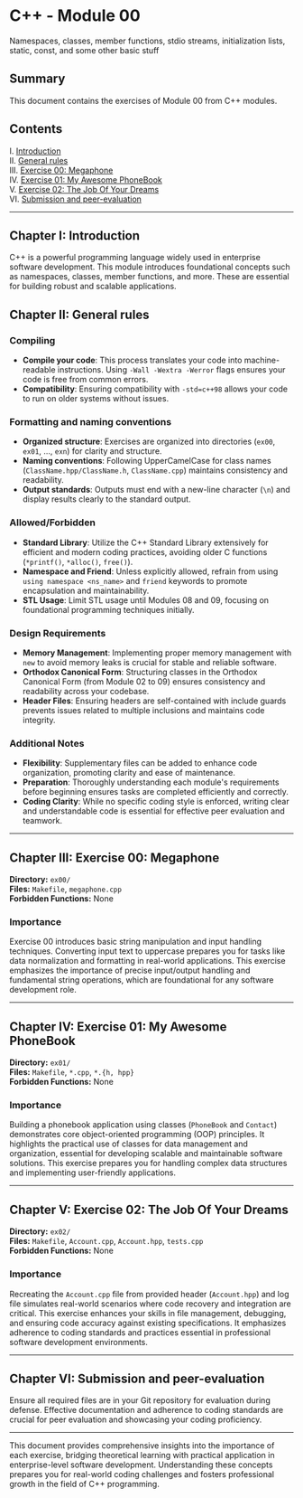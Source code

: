 # C++ - Module 00
Namespaces, classes, member functions, stdio streams,
initialization lists, static, const, and some other basic stuff

## Summary
This document contains the exercises of Module 00 from C++ modules.

## Contents
I. [Introduction](#introduction)  
II. [General rules](#general-rules)  
III. [Exercise 00: Megaphone](#ex00)  
IV. [Exercise 01: My Awesome PhoneBook](#ex01)  
V. [Exercise 02: The Job Of Your Dreams](#ex02)  
VI. [Submission and peer-evaluation](#submission-and-peer-evaluation)

---

## Chapter I: Introduction
C++ is a powerful programming language widely used in enterprise software development. This module introduces foundational concepts such as namespaces, classes, member functions, and more. These are essential for building robust and scalable applications.

## Chapter II: General rules

### Compiling
- **Compile your code**: This process translates your code into machine-readable instructions. Using `-Wall -Wextra -Werror` flags ensures your code is free from common errors.
- **Compatibility**: Ensuring compatibility with `-std=c++98` allows your code to run on older systems without issues.

### Formatting and naming conventions
- **Organized structure**: Exercises are organized into directories (`ex00`, `ex01`, ..., `exn`) for clarity and structure.
- **Naming conventions**: Following UpperCamelCase for class names (`ClassName.hpp/ClassName.h`, `ClassName.cpp`) maintains consistency and readability.
- **Output standards**: Outputs must end with a new-line character (`\n`) and display results clearly to the standard output.

### Allowed/Forbidden
- **Standard Library**: Utilize the C++ Standard Library extensively for efficient and modern coding practices, avoiding older C functions (`*printf()`, `*alloc()`, `free()`).
- **Namespace and Friend**: Unless explicitly allowed, refrain from using `using namespace <ns_name>` and `friend` keywords to promote encapsulation and maintainability.
- **STL Usage**: Limit STL usage until Modules 08 and 09, focusing on foundational programming techniques initially.

### Design Requirements
- **Memory Management**: Implementing proper memory management with `new` to avoid memory leaks is crucial for stable and reliable software.
- **Orthodox Canonical Form**: Structuring classes in the Orthodox Canonical Form (from Module 02 to 09) ensures consistency and readability across your codebase.
- **Header Files**: Ensuring headers are self-contained with include guards prevents issues related to multiple inclusions and maintains code integrity.

### Additional Notes
- **Flexibility**: Supplementary files can be added to enhance code organization, promoting clarity and ease of maintenance.
- **Preparation**: Thoroughly understanding each module's requirements before beginning ensures tasks are completed efficiently and correctly.
- **Coding Clarity**: While no specific coding style is enforced, writing clear and understandable code is essential for effective peer evaluation and teamwork.

---

## Chapter III: Exercise 00: Megaphone
**Directory:** `ex00/`  
**Files:** `Makefile`, `megaphone.cpp`  
**Forbidden Functions:** None

### Importance
Exercise 00 introduces basic string manipulation and input handling techniques. Converting input text to uppercase prepares you for tasks like data normalization and formatting in real-world applications. This exercise emphasizes the importance of precise input/output handling and fundamental string operations, which are foundational for any software development role.

---

## Chapter IV: Exercise 01: My Awesome PhoneBook
**Directory:** `ex01/`  
**Files:** `Makefile`, `*.cpp`, `*.{h, hpp}`  
**Forbidden Functions:** None

### Importance
Building a phonebook application using classes (`PhoneBook` and `Contact`) demonstrates core object-oriented programming (OOP) principles. It highlights the practical use of classes for data management and organization, essential for developing scalable and maintainable software solutions. This exercise prepares you for handling complex data structures and implementing user-friendly applications.

---

## Chapter V: Exercise 02: The Job Of Your Dreams
**Directory:** `ex02/`  
**Files:** `Makefile`, `Account.cpp`, `Account.hpp`, `tests.cpp`  
**Forbidden Functions:** None

### Importance
Recreating the `Account.cpp` file from provided header (`Account.hpp`) and log file simulates real-world scenarios where code recovery and integration are critical. This exercise enhances your skills in file management, debugging, and ensuring code accuracy against existing specifications. It emphasizes adherence to coding standards and practices essential in professional software development environments.

---

## Chapter VI: Submission and peer-evaluation
Ensure all required files are in your Git repository for evaluation during defense. Effective documentation and adherence to coding standards are crucial for peer evaluation and showcasing your coding proficiency.

---

This document provides comprehensive insights into the importance of each exercise, bridging theoretical learning with practical application in enterprise-level software development. Understanding these concepts prepares you for real-world coding challenges and fosters professional growth in the field of C++ programming.
